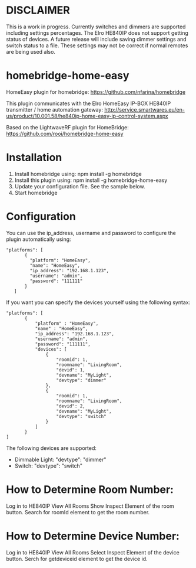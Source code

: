 # DISCLAIMER
This is a work in progress. Currently switches and dimmers are supported including settings percentages. The Elro HE840IP does not support getting status of devices. A future release will include saving dimmer settings and switch status to a file. These settings may not be correct if normal remotes are being used also.

# homebridge-home-easy
HomeEasy plugin for homebridge: https://github.com/nfarina/homebridge

This plugin communicates with the Elro HomeEasy IP-BOX HE840IP transmitter  / home automation gateway:
http://service.smartwares.eu/en-us/product/10.001.58/he840ip-home-easy-ip-control-system.aspx

Based on the LightwaveRF plugin for HomeBridge:
https://github.com/rooi/homebridge-home-easy

# Installation

1. Install homebridge using: npm install -g homebridge
2. Install this plugin using: npm install -g homebridge-home-easy
3. Update your configuration file. See the sample below.
4. Start homebridge

# Configuration

You can use the ip_address, username and password to configure the plugin automatically using:

 ```
"platforms": [
        {
          "platform": "HomeEasy",
          "name": "HomeEasy",
          "ip_address": "192.168.1.123",
          "username": "admin",
          "password": "111111"
        }   
    ]

```

If you want you can specify the devices yourself using the following syntax:

 ```
"platforms": [
        {
            "platform" : "HomeEasy",
            "name" : "HomeEasy",
            "ip_address": "192.168.1.123",
            "username": "admin",
            "password": "111111",
            "devices": [
                {
                    "roomid": 1,
                    "roomname": "LivingRoom",
                    "devid": 1,
                    "devname": "MyLight",
                    "devtype": "dimmer"
                },
                {
                    "roomid": 1,
                    "roomname": "LivingRoom",
                    "devid": 2,
                    "devname": "MyLight",
                    "devtype": "switch"
                }
            ]
        }
]
```

The following devices are supported:
- Dimmable Light: "devtype": "dimmer"
- Switch: "devtype": "switch"

# How to Determine Room Number:

Log in to HE840IP
View All Rooms
Show Inspect Element of the room button.
Search for roomId element to get the room number.

# How to Determine Device Number:

Log in to HE840IP
View All Rooms
Select Inspect Element of the device button.
Serch for getdeviceid element to get the device id.
